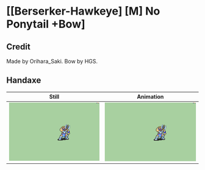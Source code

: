 # [\[Berserker-Hawkeye\] \[M\] No Ponytail +Bow]

## Credit

Made by Orihara_Saki.
Bow by HGS.
	
## Handaxe

| Still | Animation |
| :---: | :-------: |
| ![Handaxe still](./Handaxe_000.png) | ![Handaxe animation](./Handaxe.gif) |
